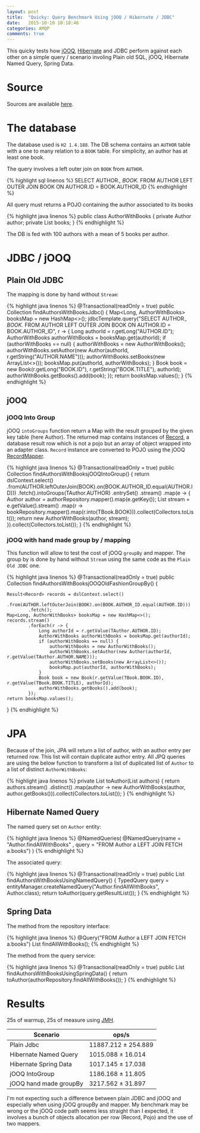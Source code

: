 ```yaml
---
layout: post
title:  "Quicky: Query Benchmark Using jOOQ / Hibernate / JDBC"
date:   2015-10-10 10:18:46
categories: AMQP
comments: true
---
```


This quicky tests how [jOOQ](http://jooq.org/), [Hibernate](http://hibernate.org/) and JDBC perform against each other on a simple query / scenario
involing Plain old SQL, jOOQ, Hibernate Named Query, Spring Data.


<!--more-->

# Source

Sources are available [here](https://github.com/nithril/sandbox-query-benchmark-jooq-hibernate-jdbc/tree/article-quicky-query-benchmark-jooq-hibernate-jdbc).

# The database

The database used is `H2 1.4.188`. The DB schema contains an `AUTHOR` table with a one to many relation to a `BOOK` table. For simplicity, an author has at least one book.

The query involves a left outer join on `BOOK` from `AUTHOR`.

{% highlight sql linenos %}
SELECT AUTHOR.*, BOOK.* FROM AUTHOR LEFT OUTER JOIN BOOK ON AUTHOR.ID = BOOK.AUTHOR_ID
{% endhighlight %}

All query must returns a POJO containing the author associated to its books

{% highlight java linenos %}
public class AuthorWithBooks {
	private Author author;
	private List<Book> books;
}
{% endhighlight %}

The DB is fed with 100 authors with a mean of 5 books per author.



# JDBC / jOOQ

## Plain Old JDBC

The mapping is done by hand without `Stream`:

{% highlight java linenos %}
@Transactional(readOnly = true)
public Collection<AuthorWithBooks> findAuthorsWithBooksJdbc() {
    Map<Long, AuthorWithBooks> booksMap = new HashMap<>();
    jdbcTemplate.query("SELECT AUTHOR.*, BOOK.* FROM AUTHOR LEFT OUTER JOIN BOOK ON AUTHOR.ID = BOOK.AUTHOR_ID", r -> {
        Long authorId = r.getLong("AUTHOR.ID");
        AuthorWithBooks authorWithBooks = booksMap.get(authorId);
        if (authorWithBooks == null) {
            authorWithBooks = new AuthorWithBooks();
            authorWithBooks.setAuthor(new Author(authorId, r.getString("AUTHOR.NAME")));
            authorWithBooks.setBooks(new ArrayList<>());
            booksMap.put(authorId, authorWithBooks);
        }
        Book book = new Book(r.getLong("BOOK.ID"), r.getString("BOOK.TITLE"), authorId);
        authorWithBooks.getBooks().add(book);
    });
    return booksMap.values();
}
{% endhighlight %}


## jOOQ

### jOOQ Into Group

jOOQ `intoGroups` function return a Map with the result grouped by the given key table (here Author).
The returned map contains instances of [Record](http://www.jOOQ.org/javadoc/3.7.x/org/jOOQ/Record.html),
a database result row which is not a pojo but an array of object wrapped into an adapter class. `Record` instance are converted to POJO
using the jOOQ [RecordMapper](http://www.jOOQ.org/javadoc/3.7.x/index.html?org/jOOQ/RecordMapper.html).

{% highlight java linenos %}
@Transactional(readOnly = true)
public Collection<AuthorWithBooks> findAuthorsWithBooksjOOQIntoGroup() {
    return dslContext.select()
            .from(AUTHOR.leftOuterJoin(BOOK).on(BOOK.AUTHOR_ID.equal(AUTHOR.ID)))
            .fetch().intoGroups(TAuthor.AUTHOR)
            .entrySet()
            .stream()
            .map(e -> {
                Author author = authorRepository.mapper().map(e.getKey());
                List<Book> stream = e.getValue().stream()
                        .map(r -> bookRepository.mapper().map(r.into(TBook.BOOK))).collect(Collectors.toList());
                return new AuthorWithBooks(author, stream);
            }).collect(Collectors.toList());
}
{% endhighlight %}


### jOOQ with hand made group by / mapping

This function will allow to test the cost of jOOQ `groupBy` and mapper. The group by is done by hand without `Stream`
using the same code as the `Plain Old JDBC` one.

{% highlight java linenos %}
@Transactional(readOnly = true)
public Collection<AuthorWithBooks> findAuthorsWithBooksjOOQOldFashionGroupBy() {

    Result<Record> records = dslContext.select()
            .from(AUTHOR.leftOuterJoin(BOOK).on(BOOK.AUTHOR_ID.equal(AUTHOR.ID)))
            .fetch();
    Map<Long, AuthorWithBooks> booksMap = new HashMap<>();
    records.stream()
            .forEach(r -> {
                Long authorId = r.getValue(TAuthor.AUTHOR.ID);
                AuthorWithBooks authorWithBooks = booksMap.get(authorId);
                if (authorWithBooks == null) {
                    authorWithBooks = new AuthorWithBooks();
                    authorWithBooks.setAuthor(new Author(authorId, r.getValue(TAuthor.AUTHOR.NAME)));
                    authorWithBooks.setBooks(new ArrayList<>());
                    booksMap.put(authorId, authorWithBooks);
                }
                Book book = new Book(r.getValue(TBook.BOOK.ID), r.getValue(TBook.BOOK.TITLE), authorId);
                authorWithBooks.getBooks().add(book);
            });
    return booksMap.values();
}
{% endhighlight %}



# JPA

Because of the join, JPA will return a list of author, with an author entry per returned row. This list will contain duplicate author entry.
All JPQ queries are using the below function to transform a list of duplicated list of `Author` to a list of distinct `AuthorWithBooks`:

{% highlight java linenos %}
private List<AuthorWithBooks> toAuthor(List<Author> authors) {
    return authors.stream()
            .distinct()
            .map(author -> new AuthorWithBooks(author, author.getBooks())).collect(Collectors.toList());
}
{% endhighlight %}


## Hibernate Named Query

The named query set on `Author` entity:

{% highlight java linenos %}
@NamedQueries(
		@NamedQuery(name = "Author.findAllWithBooks" , query = "FROM Author a LEFT JOIN FETCH a.books")
)
{% endhighlight %}

The associated query:

{% highlight java linenos %}
@Transactional(readOnly = true)
public List<AuthorWithBooks> findAuthorsWithBooksUsingNamedQuery() {
    TypedQuery<Author> query = entityManager.createNamedQuery("Author.findAllWithBooks", Author.class);
    return toAuthor(query.getResultList());
}
{% endhighlight %}



## Spring Data

The method from the repository interface:

{% highlight java linenos %}
@Query("FROM Author a LEFT JOIN FETCH a.books")
List<Author> findAllWithBooks();
{% endhighlight %}

The method from the query service:

{% highlight java linenos %}
@Transactional(readOnly = true)
public List<AuthorWithBooks> findAuthorsWithBooksUsingSpringData() {
    return toAuthor(authorRepository.findAllWithBooks());
}
{% endhighlight %}


# Results

25s of warmup, 25s of measure using [JMH](http://openjdk.java.net/projects/code-tools/jmh/).


| Scenario  | ops/s   |
|-----------|---------|
| Plain Jdbc                   | 11887.212 ± 254.889 |
| Hibernate Named Query        | 1015.088  ± 16.014  |
| Hibernate Spring Data        | 1017.145  ± 17.038  |
| jOOQ IntoGroup               | 1186.168  ± 11.805  |
| jOOQ hand made groupBy       | 3217.562  ± 31.897  |

I'm not expecting such a difference between plain JDBC and jOOQ and especially when using jOOQ groupBy and mapper.
My benchmark may be wrong or the jOOQ code path seems less straight than I expected, it involves a bunch of objects allocation per row (Record, Pojo) and the use of two mappers.


